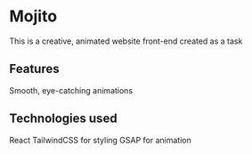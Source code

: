 # Mojito
This is a creative, animated website front-end created as a task

## Features
Smooth, eye-catching animations

## Technologies used
React
TailwindCSS for styling
GSAP for animation
